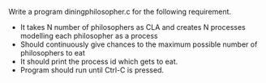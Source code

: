 Write a program diningphilosopher.c for the following requirement.
* It takes N number of philosophers as CLA and creates N processes modelling each
philosopher as a process
* Should continuously give chances to the maximum possible number of philosophers to eat
* It should print the process id which gets to eat.
* Program should run until Ctrl-C is pressed.
